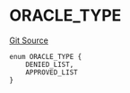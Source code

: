 # ORACLE_TYPE
[Git Source](https://github.com/thrackle-io/aquifi-rules-v1/blob/00cdc21330585fccf9dc326a2f7aeba02706eb37/src/protocol/economic/ruleProcessor/RuleCodeData.sol)


```solidity
enum ORACLE_TYPE {
    DENIED_LIST,
    APPROVED_LIST
}
```

